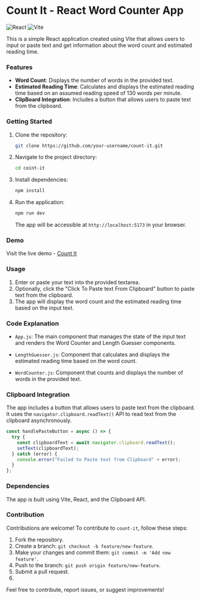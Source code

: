 # Count It - React Word Counter App

![React](https://img.shields.io/badge/React-17.0.2-blue) ![Vite](https://img.shields.io/badge/Vite-2.6.0-brightgreen)

This is a simple React application created using Vite that allows users to input or paste text and get information about the word count and estimated reading time.

### Features

- **Word Count**: Displays the number of words in the provided text.
- **Estimated Reading Time**: Calculates and displays the estimated reading time based on an assumed reading speed of 130 words per minute.
- **ClipBoard Integration**: Includes a button that allows users to paste text from the clipboard.

### Getting Started

1. Clone the repository:

   ```bash
   git clone https://github.com/your-username/count-it.git
   ```

2. Navigate to the project directory:

   ```bash
   cd coint-it
   ```

3. Install dependencies:

   ```bash
   npm install
   ```

4. Run the application:

   ```bash
   npm run dev
   ```

   The app will be accessible at `http://localhost:5173` in your browser.

### Demo

Visit the live demo - [Count It]((https://count-it-eight.vercel.app/))

### Usage

1. Enter or paste your text into the provided textarea.
2. Optionally, click the "Click To Paste text From Clipboard" button to paste text from the clipboard.
3. The app will display the word count and the estimated reading time based on the input text.

### Code Explanation

- `App.js`: The main component that manages the state of the input text and renders the Word Counter and Length Guesser components.

- `LengthGuesser.js`: Component that calculates and displays the estimated reading time based on the word count.

- `WordCounter.js`: Component that counts and displays the number of words in the provided text.

### Clipboard Integration

The app includes a button that allows users to paste text from the clipboard. It uses the `navigator.clipboard.readText()` API to read text from the clipboard asynchronously.

```javascript
const handlePasteButton = async () => {
  try {
    const clipboardText = await navigator.clipboard.readText();
    setText(clipboardText);
  } catch (error) {
    console.error("Failed to Paste text from Clipboard" + error);
  }
};
```

### Dependencies

The app is built using Vite, React, and the Clipboard API.

### Contribution

Contributions are welcome! To contribute to `count-it`, follow these steps:

1. Fork the repository.
2. Create a branch: `git checkout -b feature/new-feature`.
3. Make your changes and commit them: `git commit -m 'Add new feature'`.
4. Push to the branch: `git push origin feature/new-feature`.
5. Submit a pull request.
6. 
Feel free to contribute, report issues, or suggest improvements!
